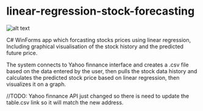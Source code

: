 # linear-regression-stock-forecasting
![alt text](https://upload.wikimedia.org/wikipedia/commons/3/3f/Stock_Chart.gif)

C# WinForms app which forcasting stocks prices using linear regression, Including graphical visualisation of the stock history and the predicted future price.

The system connects to Yahoo finnance interface and creates a .csv file based on the data entered by the user, then pulls the stock data history and calculates the predicted stock price based on linear regression, then visualizes it on a graph.

//TODO: Yahoo finnance API just changed so there is need to update the table.csv link so it will match the new address.
